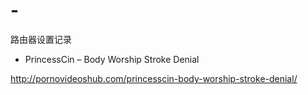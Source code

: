 # -
路由器设置记录

- PrincessCin – Body Worship Stroke Denial

http://pornovideoshub.com/princesscin-body-worship-stroke-denial/ 

